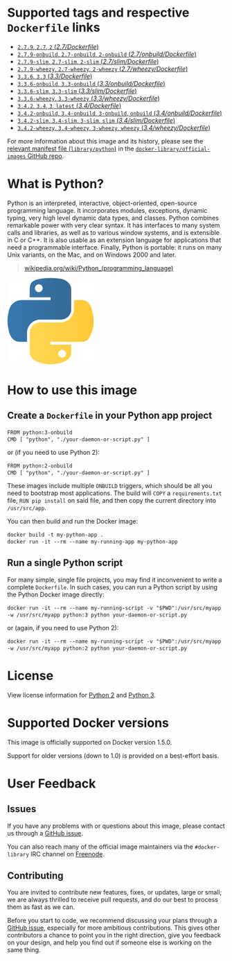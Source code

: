 # Supported tags and respective `Dockerfile` links

- [`2.7.9`, `2.7`, `2` (*2.7/Dockerfile*)](https://github.com/docker-library/python/blob/04609e66b13cffe209fe6cc9210ed75f4ba8cbb9/2.7/Dockerfile)
- [`2.7.9-onbuild`, `2.7-onbuild`, `2-onbuild` (*2.7/onbuild/Dockerfile*)](https://github.com/docker-library/python/blob/d550e292eec57e83af58e05410243d387d6483a8/2.7/onbuild/Dockerfile)
- [`2.7.9-slim`, `2.7-slim`, `2-slim` (*2.7/slim/Dockerfile*)](https://github.com/docker-library/python/blob/d550e292eec57e83af58e05410243d387d6483a8/2.7/slim/Dockerfile)
- [`2.7.9-wheezy`, `2.7-wheezy`, `2-wheezy` (*2.7/wheezy/Dockerfile*)](https://github.com/docker-library/python/blob/57be1a3fd72a87419aea35d6aacc873e9de9d447/2.7/wheezy/Dockerfile)
- [`3.3.6`, `3.3` (*3.3/Dockerfile*)](https://github.com/docker-library/python/blob/04609e66b13cffe209fe6cc9210ed75f4ba8cbb9/3.3/Dockerfile)
- [`3.3.6-onbuild`, `3.3-onbuild` (*3.3/onbuild/Dockerfile*)](https://github.com/docker-library/python/blob/8dfe392dff2ffdda90672857e027ff3ee142f9ff/3.3/onbuild/Dockerfile)
- [`3.3.6-slim`, `3.3-slim` (*3.3/slim/Dockerfile*)](https://github.com/docker-library/python/blob/c0c674911c50ca3e21ba5379541f70c1b42685b4/3.3/slim/Dockerfile)
- [`3.3.6-wheezy`, `3.3-wheezy` (*3.3/wheezy/Dockerfile*)](https://github.com/docker-library/python/blob/8d45b76631118c99ee2404e8d75916418f5e2fa5/3.3/wheezy/Dockerfile)
- [`3.4.2`, `3.4`, `3`, `latest` (*3.4/Dockerfile*)](https://github.com/docker-library/python/blob/04609e66b13cffe209fe6cc9210ed75f4ba8cbb9/3.4/Dockerfile)
- [`3.4.2-onbuild`, `3.4-onbuild`, `3-onbuild`, `onbuild` (*3.4/onbuild/Dockerfile*)](https://github.com/docker-library/python/blob/e236058d5c3601af1d38ba27b4fe217c5d678c02/3.4/onbuild/Dockerfile)
- [`3.4.2-slim`, `3.4-slim`, `3-slim`, `slim` (*3.4/slim/Dockerfile*)](https://github.com/docker-library/python/blob/c0c674911c50ca3e21ba5379541f70c1b42685b4/3.4/slim/Dockerfile)
- [`3.4.2-wheezy`, `3.4-wheezy`, `3-wheezy`, `wheezy` (*3.4/wheezy/Dockerfile*)](https://github.com/docker-library/python/blob/771697823173d2270f9c2494890dcfa65243877a/3.4/wheezy/Dockerfile)

For more information about this image and its history, please see the [relevant
manifest file
(`library/python`)](https://github.com/docker-library/official-images/blob/master/library/python)
in the [`docker-library/official-images` GitHub
repo](https://github.com/docker-library/official-images).

# What is Python?

Python is an interpreted, interactive, object-oriented, open-source programming
language. It incorporates modules, exceptions, dynamic typing, very high level
dynamic data types, and classes. Python combines remarkable power with very
clear syntax. It has interfaces to many system calls and libraries, as well as
to various window systems, and is extensible in C or C++. It is also usable as
an extension language for applications that need a programmable interface.
Finally, Python is portable: it runs on many Unix variants, on the Mac, and on
Windows 2000 and later.

> [wikipedia.org/wiki/Python_(programming_language)](https://en.wikipedia.org/wiki/Python_(programming_language))

![logo](https://raw.githubusercontent.com/docker-library/docs/master/python/logo.png)

# How to use this image

## Create a `Dockerfile` in your Python app project

    FROM python:3-onbuild
    CMD [ "python", "./your-daemon-or-script.py" ]

or (if you need to use Python 2):

    FROM python:2-onbuild
    CMD [ "python", "./your-daemon-or-script.py" ]

These images include multiple `ONBUILD` triggers, which should be all you need
to bootstrap most applications. The build will `COPY` a `requirements.txt` file,
`RUN pip install` on said file, and then copy the current directory into
`/usr/src/app`.

You can then build and run the Docker image:

    docker build -t my-python-app .
    docker run -it --rm --name my-running-app my-python-app

## Run a single Python script

For many simple, single file projects, you may find it inconvenient to write a
complete `Dockerfile`. In such cases, you can run a Python script by using the
Python Docker image directly:

    docker run -it --rm --name my-running-script -v "$PWD":/usr/src/myapp -w /usr/src/myapp python:3 python your-daemon-or-script.py

or (again, if you need to use Python 2):

    docker run -it --rm --name my-running-script -v "$PWD":/usr/src/myapp -w /usr/src/myapp python:2 python your-daemon-or-script.py

# License

View license information for [Python 2](https://docs.python.org/2/license.html) and [Python 3](https://docs.python.org/3/license.html).

# Supported Docker versions

This image is officially supported on Docker version 1.5.0.

Support for older versions (down to 1.0) is provided on a best-effort basis.

# User Feedback

## Issues

If you have any problems with or questions about this image, please contact us
 through a [GitHub issue](https://github.com/docker-library/python/issues).

You can also reach many of the official image maintainers via the
`#docker-library` IRC channel on [Freenode](https://freenode.net).

## Contributing

You are invited to contribute new features, fixes, or updates, large or small;
we are always thrilled to receive pull requests, and do our best to process them
as fast as we can.

Before you start to code, we recommend discussing your plans 
through a [GitHub issue](https://github.com/docker-library/python/issues), especially for more ambitious
contributions. This gives other contributors a chance to point you in the right
direction, give you feedback on your design, and help you find out if someone
else is working on the same thing.
